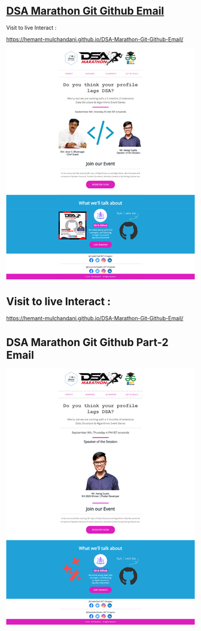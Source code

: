# [DSA Marathon Git Github Email](https://hemant-mulchandani.github.io/DSA-Marathon-Git-Github-Email/)

  Visit to live Interact : 

  https://hemant-mulchandani.github.io/DSA-Marathon-Git-Github-Email/ 

![Mail Capture](https://github.com/Hemant-Mulchandani/DSA-Marathon-Git-Github-Email/blob/main/DSA%20Marathon%20Git%20and%20Github%20Mail%20Capture.png) 

# Visit to live Interact :

 https://hemant-mulchandani.github.io/DSA-Marathon-Git-Github-Email/ 


# DSA Marathon Git Github Part-2 Email

![Mail Capture](DSA%20Marathon%20Git%20%26%20Github%20%23Session_2%20Mail%20Capture.png)


